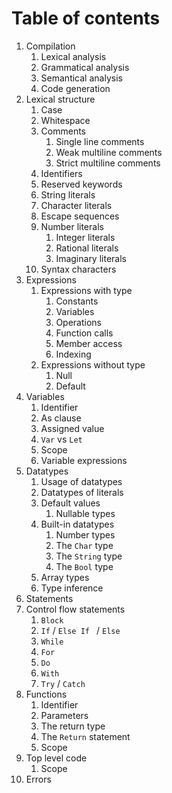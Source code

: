 # Table of contents

1. Compilation
   1. Lexical analysis
   2. Grammatical analysis
   3. Semantical analysis
   4. Code generation
2. Lexical structure
   1. Case
   2. Whitespace
   3. Comments
      1. Single line comments
      2. Weak multiline comments
      3. Strict multiline comments
   4. Identifiers
   5. Reserved keywords
   6. String literals
   7. Character literals
   8. Escape sequences
   9. Number literals
      1. Integer literals
      2. Rational literals
      3. Imaginary literals
   10. Syntax characters
3. Expressions
   1. Expressions with type
      1. Constants
      2. Variables
      3. Operations
      4. Function calls
      5. Member access
      6. Indexing
   2. Expressions without type
      1. Null
      2. Default
4. Variables
   1. Identifier
   2. As clause
   3. Assigned value
   4. `Var` vs `Let`
   5. Scope
   6. Variable expressions
5. Datatypes
   1. Usage of datatypes
   2. Datatypes of literals
   3. Default values
      1. Nullable types
   4. Built-in datatypes
      1. Number types
      2. The `Char` type
      3. The `String` type
      4. The `Bool` type
   5. Array types
   6. Type inference
6. Statements
7. Control flow statements
   1. `Block`
   2. `If` / `Else If ` / `Else`
   3. `While`
   4. `For`
   5. `Do`
   6. `With`
   7. `Try` / `Catch`
8. Functions
   1. Identifier
   2. Parameters
   3. The return type
   4. The `Return` statement
   5. Scope
9. Top level code
   1. Scope
10. Errors


